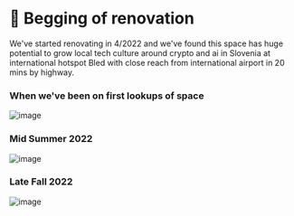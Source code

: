 
 # 📖  Begging of renovation

We've started renovating in 4/2022 and we've found this space has huge potential to grow local tech culture around crypto and ai in Slovenia at international hotspot Bled with close reach from international airport in 20 mins by highway.


### When we've been on first lookups of space
![image](pics/archive/arch2.avif)

### Mid Summer 2022
![image](pics/archive/arch4.avif)

### Late Fall 2022
![image](pics/archive/arch3.avif)
